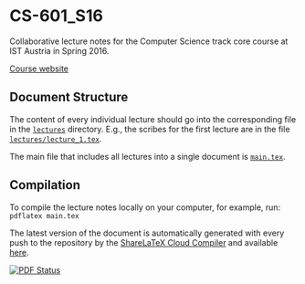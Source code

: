 CS-601_S16
==========

Collaborative lecture notes for the Computer Science track core course at IST
Austria in Spring 2016.

[Course website](https://courses.app.ist.ac.at/index.php?id=133)

Document Structure
------------------

The content of every individual lecture should go into the corresponding file in
the [``lectures``](lectures) directory. E.g., the scribes for the first lecture
are in the file [``lectures/lecture_1.tex``](lectures/lecture_1.tex).

The main file that includes all lectures into a single document is
[``main.tex``](main.tex).

Compilation
-----------

To compile the lecture notes locally on your computer, for example, run:
```pdflatex main.tex```

The latest version of the document is automatically generated with every push to
the repository by the [ShareLaTeX Cloud
Compiler](https://www.sharelatex.com/github/) and available
[here](https://www.sharelatex.com/github/repos/bkragl/CS-601_S16/builds/latest/output.pdf).

[![PDF Status](https://www.sharelatex.com/github/repos/bkragl/CS-601_S16/builds/latest/badge.svg)](https://www.sharelatex.com/github/repos/bkragl/CS-601_S16/builds/latest/output.pdf)
